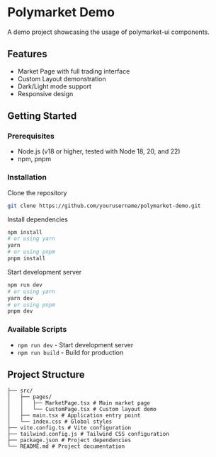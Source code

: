 # Polymarket Demo

A demo project showcasing the usage of polymarket-ui components.

## Features

- Market Page with full trading interface
- Custom Layout demonstration
- Dark/Light mode support
- Responsive design

## Getting Started

### Prerequisites

- Node.js (v18 or higher, tested with Node 18, 20, and 22)
- npm, pnpm

### Installation

Clone the repository

```bash
git clone https://github.com/yourusername/polymarket-demo.git
```

Install dependencies

```bash
npm install
# or using yarn
yarn
# or using pnpm
pnpm install
```

Start development server

```bash
npm run dev
# or using yarn
yarn dev
# or using pnpm
pnpm dev
```

### Available Scripts

- `npm run dev` - Start development server
- `npm run build` - Build for production

## Project Structure

```
├── src/
│   ├── pages/
│   │   ├── MarketPage.tsx # Main market page
│   │   └── CustomPage.tsx # Custom layout demo
│   ├── main.tsx # Application entry point
│   └── index.css # Global styles
├── vite.config.ts # Vite configuration
├── tailwind.config.js # Tailwind CSS configuration
├── package.json # Project dependencies
└── README.md # Project documentation
```
